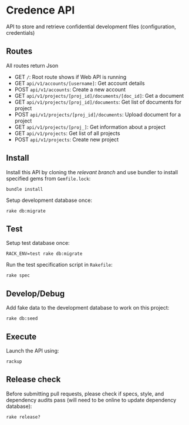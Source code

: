 # Credence API

API to store and retrieve confidential development files (configuration, credentials)

## Routes

All routes return Json

- GET  `/`: Root route shows if Web API is running
- GET  `api/v1/accounts/[username]`: Get account details
- POST  `api/v1/accounts`: Create a new account
- GET  `api/v1/projects/[proj_id]/documents/[doc_id]`: Get a document
- GET  `api/v1/projects/[proj_id]/documents`: Get list of documents for project
- POST `api/v1/projects/[proj_id]/documents`: Upload document for a project
- GET  `api/v1/projects/[proj_]`: Get information about a project
- GET  `api/v1/projects`: Get list of all projects
- POST `api/v1/projects`: Create new project

## Install

Install this API by cloning the *relevant branch* and use bundler to install specified gems from `Gemfile.lock`:

```shell
bundle install
```

Setup development database once:

```shell
rake db:migrate
```

## Test

Setup test database once:

```shell
RACK_ENV=test rake db:migrate
```

Run the test specification script in `Rakefile`:

```shell
rake spec
```

## Develop/Debug

Add fake data to the development database to work on this project:

```shell
rake db:seed
```

## Execute

Launch the API using:

```shell
rackup
```

## Release check

Before submitting pull requests, please check if specs, style, and dependency audits pass (will need to be online to update dependency database):

```shell
rake release?
```
